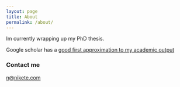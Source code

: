 ```yaml
---
layout: page
title: About
permalink: /about/
---
```


Im currently wrapping up my PhD thesis.

Google scholar has a [good first approximation to my academic output](https://scholar.google.it/citations?hl=en&user=_2Z3DcoAAAAJ&view_op=list_works&sortby=pubdate)

### Contact me

[n@nikete.com](mailto:n@nikete.com)
